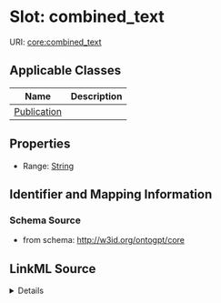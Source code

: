 # Slot: combined_text

URI: [core:combined_text](http://w3id.org/ontogpt/core/combined_text)



<!-- no inheritance hierarchy -->




## Applicable Classes

| Name | Description |
| --- | --- |
[Publication](Publication.md) | 






## Properties

* Range: [String](String.md)







## Identifier and Mapping Information







### Schema Source


* from schema: http://w3id.org/ontogpt/core




## LinkML Source

<details>
```yaml
name: combined_text
from_schema: http://w3id.org/ontogpt/core
rank: 1000
alias: combined_text
owner: Publication
domain_of:
- Publication
range: string

```
</details>